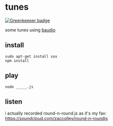 # tunes

[![Greenkeeper badge](https://badges.greenkeeper.io/zaccolley/tunes.svg)](https://greenkeeper.io/)

some tunes using [baudio](https://github.com/substack/baudio)

## install

	sudo apt-get install sox
	npm install

## play

	node _____.js

## listen

i actually recorded round-n-round.js as it's my fav: https://soundcloud.com/zaccolley/round-n-roundjs
